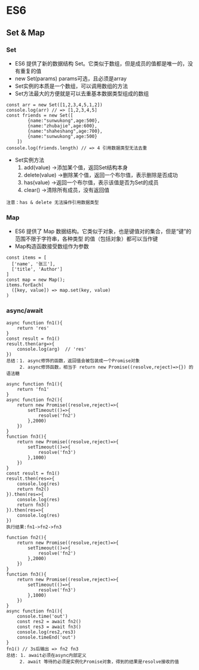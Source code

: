 # ES6
## Set & Map
### Set 
   + ES6 提供了新的数据结构 Set。它类似于数组，但是成员的值都是唯一的，没有重复的值   
   + new Set(params) params可选，且必须是array 
   + Set实例的本质是一个数组，可以调用数组的方法  
   + Set方法最大的方便就是可以去重基本数据类型组成的数组
```
const arr = new Set([1,2,3,4,5,1,2])
console.log(arr) // => [1,2,3,4,5]
const friends = new Set([
        {name:"sunwukong",age:500},
        {name:"zhubajie",age:600},
        {name:"shaheshang",age:700},
        {name:"sunwukong",age:500}
    ])
console.log(friends.length) // => 4 引用数据类型无法去重  
```
   + Set实例方法
      1. add(value) ->添加某个值，返回Set结构本身
      2. delete(value) ->删除某个值，返回一个布尔值，表示删除是否成功
      3. has(value) ->返回一个布尔值，表示该值是否为Set的成员
      4. clear() ->清除所有成员，没有返回值
```
注意：has & delete 无法操作引用数据类型
```
### Map
  * ES6 提供了 Map 数据结构。它类似于对象，也是键值对的集合，但是“键”的范围不限于字符串，各种类型   的值（包括对象）都可以当作键
  * Map构造函数接受数组作为参数
  ```
  const items = [
    ['name', '张三'],
    ['title', 'Author']
  ]
  const map = new Map();
  items.forEach(
    ([key, value]) => map.set(key, value)
  )
  ```
### async/await
```
async function fn1(){
    return 'res'
}
const result = fn1()
result.then(arg=>{
    console.log(arg)  // 'res'
})
总结：1. async修饰的函数，返回值会被包装成一个Promise对象
     2. async修饰函数，相当于 return new Promise((resolve,reject)=>{}) 的语法糖
```
```
async function fn1(){
    return 'fn1'
}
async function fn2(){
    return new Promise((resolve,reject)=>{
        setTimeout(()=>{
            resolve('fn2')
        },2000)
    })
}
function fn3(){
    return new Promise((resolve,reject)=>{
        setTimeout(()=>{
            resolve('fn3')
        },1000)
    })
}
const result = fn1()
result.then(res=>{
    console.log(res)
    return fn2()
}).then(res=>{
    console.log(res)
    return fn3()
}).then(res=>{
    console.log(res)
})
执行结果:fn1->fn2->fn3
```
```
function fn2(){
    return new Promise((resolve,reject)=>{
        setTimeout(()=>{
            resolve('fn2')
        },2000)
    })
}
function fn3(){
    return new Promise((resolve,reject)=>{
        setTimeout(()=>{
            resolve('fn3')
        },1000)
    })
}
async function fn1(){
    console.time('out')
    const res2 = await fn2()
    const res3 = await fn3()
    console.log(res2,res3)
    console.timeEnd('out')
}
fn1() // 3s后输出 => fn2 fn3
总结: 1. await必须在async内部定义
     2. await 等待的必须是实例化Promise对象，得到的结果是resolve接收的值
```